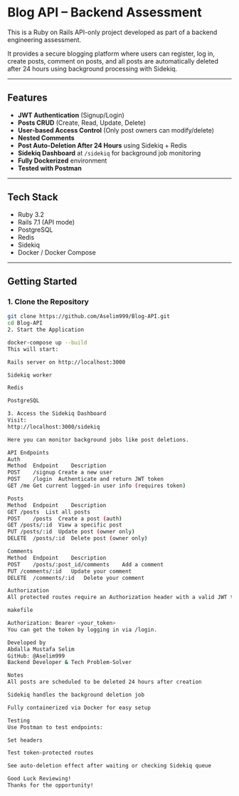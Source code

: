 # Blog API – Backend Assessment

This is a Ruby on Rails API-only project developed as part of a backend engineering assessment.

It provides a secure blogging platform where users can register, log in, create posts, comment on posts, and all posts are automatically deleted after 24 hours using background processing with Sidekiq.

---

## Features

- **JWT Authentication** (Signup/Login)
- **Posts CRUD** (Create, Read, Update, Delete)
- **User-based Access Control** (Only post owners can modify/delete)
- **Nested Comments**
- **Post Auto-Deletion After 24 Hours** using Sidekiq + Redis
- **Sidekiq Dashboard** at `/sidekiq` for background job monitoring
- **Fully Dockerized** environment
- **Tested with Postman**

---

##  Tech Stack

- Ruby 3.2
- Rails 7.1 (API mode)
- PostgreSQL
- Redis
- Sidekiq
- Docker / Docker Compose

---

##  Getting Started

### 1. Clone the Repository

```bash
git clone https://github.com/Aselim999/Blog-API.git
cd Blog-API
2. Start the Application

docker-compose up --build
This will start:

Rails server on http://localhost:3000

Sidekiq worker

Redis

PostgreSQL

3. Access the Sidekiq Dashboard
Visit:
http://localhost:3000/sidekiq

Here you can monitor background jobs like post deletions.

API Endpoints
Auth
Method	Endpoint	Description
POST	/signup	Create a new user
POST	/login	Authenticate and return JWT token
GET	/me	Get current logged-in user info (requires token)

Posts
Method	Endpoint	Description
GET	/posts	List all posts
POST	/posts	Create a post (auth)
GET	/posts/:id	View a specific post
PUT	/posts/:id	Update post (owner only)
DELETE	/posts/:id	Delete post (owner only)

Comments
Method	Endpoint	Description
POST	/posts/:post_id/comments	Add a comment
PUT	/comments/:id	Update your comment
DELETE	/comments/:id	Delete your comment

Authorization
All protected routes require an Authorization header with a valid JWT token:

makefile

Authorization: Bearer <your_token>
You can get the token by logging in via /login.

Developed by
Abdalla Mustafa Selim
GitHub: @Aselim999
Backend Developer & Tech Problem-Solver

Notes
All posts are scheduled to be deleted 24 hours after creation

Sidekiq handles the background deletion job

Fully containerized via Docker for easy setup

Testing
Use Postman to test endpoints:

Set headers

Test token-protected routes

See auto-deletion effect after waiting or checking Sidekiq queue

Good Luck Reviewing!
Thanks for the opportunity!
